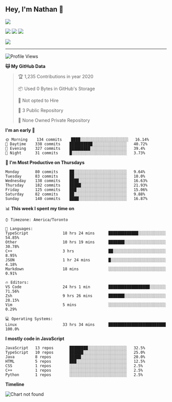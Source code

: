## Hey, I'm Nathan 👋

![](https://visitor-badge.laobi.icu/badge?page_id=nathan13888.visiter.badge)

[![](https://img.shields.io/badge/OS-Ubuntu-blue?style=flat-square&logo=ubuntu&logoColor=white)](https://en.wikipedia.org/wiki/Linux)
[![](https://img.shields.io/badge/Editor-VSCodeInsiders-blue?style=flat-square&logo=visual-studio-code&logoColor=white)](https://code.visualstudio.com/)
[![](https://img.shields.io/badge/Editor-Neovim-blue?style=flat-square&logo=vim&logoColor=white)](https://github.com/neovim/neovim)

![](https://github-readme-stats.vercel.app/api?username=Nathan13888&show_icons=true&theme=dracula&hide=stars&count_private=true)

---

<!--START_SECTION:waka-->
![Profile Views](http://img.shields.io/badge/Profile%20Views-23-blue)

**🐱 My GitHub Data** 

> 🏆 1,235 Contributions in year 2020
 > 
> 📦 Used 0 Bytes in GitHub's Storage 
 > 
> 🚫 Not opted to Hire
 > 
> 📜 3 Public Repository 
 > 
> 🔑 None Owned Private Repository 

**I'm an early 🐤** 

```text
🌞 Morning    134 commits    ████░░░░░░░░░░░░░░░░░░░░░   16.14% 
🌆 Daytime    338 commits    ██████████░░░░░░░░░░░░░░░   40.72% 
🌃 Evening    327 commits    █████████░░░░░░░░░░░░░░░░   39.4% 
🌙 Night      31 commits     █░░░░░░░░░░░░░░░░░░░░░░░░   3.73%

```
📅 **I'm Most Productive on Thursdays** 

```text
Monday       80 commits     ██░░░░░░░░░░░░░░░░░░░░░░░   9.64% 
Tuesday      83 commits     ██░░░░░░░░░░░░░░░░░░░░░░░   10.0% 
Wednesday    138 commits    ████░░░░░░░░░░░░░░░░░░░░░   16.63% 
Thursday     182 commits    █████░░░░░░░░░░░░░░░░░░░░   21.93% 
Friday       125 commits    ███░░░░░░░░░░░░░░░░░░░░░░   15.06% 
Saturday     82 commits     ██░░░░░░░░░░░░░░░░░░░░░░░   9.88% 
Sunday       140 commits    ████░░░░░░░░░░░░░░░░░░░░░   16.87%

```


📊 **This week I spent my time on** 

```text
⌚︎ Timezone: America/Toronto

💬 Languages: 
TypeScript               18 hrs 24 mins      █████████████░░░░░░░░░░░░   54.85% 
Other                    10 hrs 19 mins      ███████░░░░░░░░░░░░░░░░░░   30.78% 
C++                      3 hrs               ██░░░░░░░░░░░░░░░░░░░░░░░   8.95% 
JSON                     1 hr 24 mins        █░░░░░░░░░░░░░░░░░░░░░░░░   4.18% 
Markdown                 18 mins             ░░░░░░░░░░░░░░░░░░░░░░░░░   0.91%

🔥 Editors: 
VS Code                  24 hrs 1 min        ██████████████████░░░░░░░   71.56% 
Zsh                      9 hrs 26 mins       ███████░░░░░░░░░░░░░░░░░░   28.15% 
Vim                      5 mins              ░░░░░░░░░░░░░░░░░░░░░░░░░   0.29%

💻 Operating Systems: 
Linux                    33 hrs 34 mins      █████████████████████████   100.0%

```

**I mostly code in JavaScript** 

```text
JavaScript   13 repos       ████████░░░░░░░░░░░░░░░░░   32.5% 
TypeScript   10 repos       ██████░░░░░░░░░░░░░░░░░░░   25.0% 
Java         8 repos        █████░░░░░░░░░░░░░░░░░░░░   20.0% 
HTML         5 repos        ███░░░░░░░░░░░░░░░░░░░░░░   12.5% 
CSS          1 repos        ░░░░░░░░░░░░░░░░░░░░░░░░░   2.5% 
C++          1 repos        ░░░░░░░░░░░░░░░░░░░░░░░░░   2.5% 
Python       1 repos        ░░░░░░░░░░░░░░░░░░░░░░░░░   2.5%

```


**Timeline**

![Chart not found](https://github.com/Nathan13888/Nathan13888/blob/master/charts/bar_graph.png) 


<!--END_SECTION:waka-->
